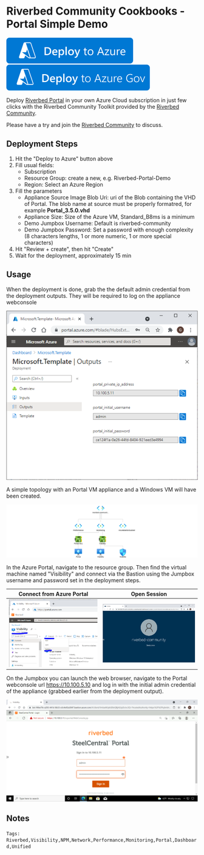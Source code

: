 # Riverbed Community Cookbooks - Portal Simple Demo

[![Deploy to Azure](https://raw.githubusercontent.com/Azure/azure-quickstart-templates/master/1-CONTRIBUTION-GUIDE/images/deploytoazure.svg?sanitize=true)](https://portal.azure.com/#create/Microsoft.Template/uri/https%3A%2F%2Fraw.githubusercontent.com%2Friverbed%2FRiverbed-Community-Toolkit%2Fmaster%2FPortal%2FAzure-Cloud-Cookbooks%2F101-portal-simple-demo%2Fazuredeploy.json) [![Deploy to Azure Gov](https://raw.githubusercontent.com/Azure/azure-quickstart-templates/master/1-CONTRIBUTION-GUIDE/images/deploytoazuregov.svg?sanitize=true)](https://portal.azure.us/#create/Microsoft.Template/uri/https%3A%2F%2Fraw.githubusercontent.com%2Friverbed%2FRiverbed-Community-Toolkit%2Fmaster%2FPortal%2FAzure-Cloud-Cookbooks%2F101-portal-simple-demo%2Fazuredeploy.json)

Deploy [Riverbed Portal](https://www.riverbed.com/products/npm/portal) in your own Azure Cloud subscription in just few clicks with the Riverbed Community Toolkit provided by the [Riverbed Community](https://community.riverbed.com/).

Please have a try and join the [Riverbed Community](https://community.riverbed.com/) to discuss.

## Deployment Steps

1. Hit the "Deploy to Azure" button above
2. Fill usual fields:
    - Subscription
    - Resource Group: create a new, e.g. Riverbed-Portal-Demo
    - Region: Select an Azure Region
3. Fill the parameters
    - Appliance Source Image Blob Uri: uri of the Blob containing the VHD of Portal. The blob name at source must be properly formatred, for example **Portal_3.5.0.vhd**
    - Appliance Size: Size of the Azure VM, Standard_B8ms is a minimum
    - Demo Jumpbox Username: Default is riverbed-community
    - Demo Jumpbox Password: Set a password with enough complexity (8 characters lengths, 1 or more numeric, 1 or more special characters)
4. Hit "Review + create", then hit "Create"
5. Wait for the deployment, approximately 15 min

## Usage

When the deployment is done, grab the the default admin credential from the deployment outputs. They will be required to log on the appliance webconsole

![Outputs](images/outputs.png)

A simple topology with an Portal VM appliance and a Windows VM will have been created.

![Topology](images/portal-demo-topology.svg)

In the Azure Portal, navigate to the resource group. Then find the virtual machine named "Visibility" and connect via the Bastion using the Jumpbox username and password set in the deployment steps.

| Connect from Azure Portal | Open Session |
| --- | --- |
| ![Bastion](images/visibility-connect-bastion.png) | ![Session](images/visibility-bastion-session.png) |

On the Jumpbox you can launch the web browser, navigate to the Portal webconsole url https://10.100.5.10 and log in with the initial admin credential of the appliance (grabbed earlier from the deployment output).

![Portal Cloudy](images/visibility-potal-login.png)

## Notes

`Tags: Riverbed,Visibility,NPM,Network,Performance,Monitoring,Portal,Dashboard,Unified`

